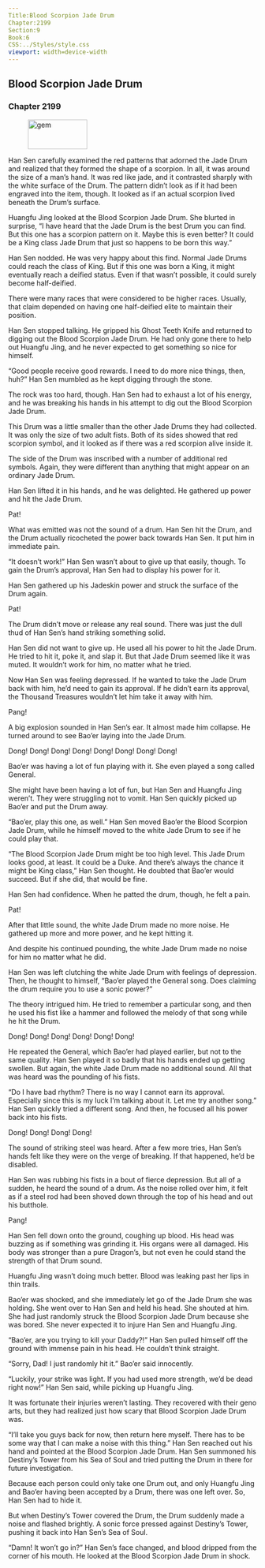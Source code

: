 ```yaml
---
Title:Blood Scorpion Jade Drum 
Chapter:2199 
Section:9 
Book:6 
CSS:../Styles/style.css 
viewport: width=device-width
---
```

  
## Blood Scorpion Jade Drum
### Chapter 2199
  
<figure>
	<img src="../Images/gem.gif" alt="gem" id="gem" width="120" height="60" />
</figure>
  

  
Han Sen carefully examined the red patterns that adorned the Jade Drum and realized that they formed the shape of a scorpion. In all, it was around the size of a man’s hand. It was red like jade, and it contrasted sharply with the white surface of the Drum. The pattern didn’t look as if it had been engraved into the item, though. It looked as if an actual scorpion lived beneath the Drum’s surface.

Huangfu Jing looked at the Blood Scorpion Jade Drum. She blurted in surprise, “I have heard that the Jade Drum is the best Drum you can find. But this one has a scorpion pattern on it. Maybe this is even better? It could be a King class Jade Drum that just so happens to be born this way.”

Han Sen nodded. He was very happy about this find. Normal Jade Drums could reach the class of King. But if this one was born a King, it might eventually reach a deified status. Even if that wasn’t possible, it could surely become half-deified.

There were many races that were considered to be higher races. Usually, that claim depended on having one half-deified elite to maintain their position.

Han Sen stopped talking. He gripped his Ghost Teeth Knife and returned to digging out the Blood Scorpion Jade Drum. He had only gone there to help out Huangfu Jing, and he never expected to get something so nice for himself.

“Good people receive good rewards. I need to do more nice things, then, huh?” Han Sen mumbled as he kept digging through the stone.

The rock was too hard, though. Han Sen had to exhaust a lot of his energy, and he was breaking his hands in his attempt to dig out the Blood Scorpion Jade Drum.

This Drum was a little smaller than the other Jade Drums they had collected. It was only the size of two adult fists. Both of its sides showed that red scorpion symbol, and it looked as if there was a red scorpion alive inside it.

The side of the Drum was inscribed with a number of additional red symbols. Again, they were different than anything that might appear on an ordinary Jade Drum.

Han Sen lifted it in his hands, and he was delighted. He gathered up power and hit the Jade Drum.

Pat!

What was emitted was not the sound of a drum. Han Sen hit the Drum, and the Drum actually ricocheted the power back towards Han Sen. It put him in immediate pain.

“It doesn’t work!” Han Sen wasn’t about to give up that easily, though. To gain the Drum’s approval, Han Sen had to display his power for it.

Han Sen gathered up his Jadeskin power and struck the surface of the Drum again.

Pat!

The Drum didn’t move or release any real sound. There was just the dull thud of Han Sen’s hand striking something solid.

Han Sen did not want to give up. He used all his power to hit the Jade Drum. He tried to hit it, poke it, and slap it. But that Jade Drum seemed like it was muted. It wouldn’t work for him, no matter what he tried.

Now Han Sen was feeling depressed. If he wanted to take the Jade Drum back with him, he’d need to gain its approval. If he didn’t earn its approval, the Thousand Treasures wouldn’t let him take it away with him.

Pang!

A big explosion sounded in Han Sen’s ear. It almost made him collapse. He turned around to see Bao’er laying into the Jade Drum.

Dong! Dong! Dong! Dong! Dong! Dong! Dong! Dong!

Bao’er was having a lot of fun playing with it. She even played a song called General.

She might have been having a lot of fun, but Han Sen and Huangfu Jing weren’t. They were struggling not to vomit. Han Sen quickly picked up Bao’er and put the Drum away.

“Bao’er, play this one, as well.” Han Sen moved Bao’er the Blood Scorpion Jade Drum, while he himself moved to the white Jade Drum to see if he could play that.

“The Blood Scorpion Jade Drum might be too high level. This Jade Drum looks good, at least. It could be a Duke. And there’s always the chance it might be King class,” Han Sen thought. He doubted that Bao’er would succeed. But if she did, that would be fine.

Han Sen had confidence. When he patted the drum, though, he felt a pain.

Pat!

After that little sound, the white Jade Drum made no more noise. He gathered up more and more power, and he kept hitting it.

And despite his continued pounding, the white Jade Drum made no noise for him no matter what he did.

Han Sen was left clutching the white Jade Drum with feelings of depression. Then, he thought to himself, “Bao’er played the General song. Does claiming the drum require you to use a sonic power?”

The theory intrigued him. He tried to remember a particular song, and then he used his fist like a hammer and followed the melody of that song while he hit the Drum.

Dong! Dong! Dong! Dong! Dong! Dong!

He repeated the General, which Bao’er had played earlier, but not to the same quality. Han Sen played it so badly that his hands ended up getting swollen. But again, the white Jade Drum made no additional sound. All that was heard was the pounding of his fists.

“Do I have bad rhythm? There is no way I cannot earn its approval. Especially since this is my luck I’m talking about it. Let me try another song.” Han Sen quickly tried a different song. And then, he focused all his power back into his fists.

Dong! Dong! Dong! Dong!

The sound of striking steel was heard. After a few more tries, Han Sen’s hands felt like they were on the verge of breaking. If that happened, he’d be disabled.

Han Sen was rubbing his fists in a bout of fierce depression. But all of a sudden, he heard the sound of a drum. As the noise rolled over him, it felt as if a steel rod had been shoved down through the top of his head and out his butthole.

Pang!

Han Sen fell down onto the ground, coughing up blood. His head was buzzing as if something was grinding it. His organs were all damaged. His body was stronger than a pure Dragon’s, but not even he could stand the strength of that Drum sound.

Huangfu Jing wasn’t doing much better. Blood was leaking past her lips in thin trails.

Bao’er was shocked, and she immediately let go of the Jade Drum she was holding. She went over to Han Sen and held his head. She shouted at him. She had just randomly struck the Blood Scorpion Jade Drum because she was bored. She never expected it to injure Han Sen and Huangfu Jing.

“Bao’er, are you trying to kill your Daddy?!” Han Sen pulled himself off the ground with immense pain in his head. He couldn’t think straight.

“Sorry, Dad! I just randomly hit it.” Bao’er said innocently.

“Luckily, your strike was light. If you had used more strength, we’d be dead right now!” Han Sen said, while picking up Huangfu Jing.

It was fortunate their injuries weren’t lasting. They recovered with their geno arts, but they had realized just how scary that Blood Scorpion Jade Drum was.

“I’ll take you guys back for now, then return here myself. There has to be some way that I can make a noise with this thing.” Han Sen reached out his hand and pointed at the Blood Scorpion Jade Drum. Han Sen summoned his Destiny’s Tower from his Sea of Soul and tried putting the Drum in there for future investigation.

Because each person could only take one Drum out, and only Huangfu Jing and Bao’er having been accepted by a Drum, there was one left over. So, Han Sen had to hide it.

But when Destiny’s Tower covered the Drum, the Drum suddenly made a noise and flashed brightly. A sonic force pressed against Destiny’s Tower, pushing it back into Han Sen’s Sea of Soul.

“Damn! It won’t go in?” Han Sen’s face changed, and blood dripped from the corner of his mouth. He looked at the Blood Scorpion Jade Drum in shock.